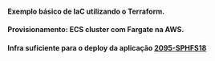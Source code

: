 #### Exemplo básico de IaC utilizando o Terraform.
#### Provisionamento: ECS cluster com Fargate na AWS.
#### Infra suficiente para o deploy da aplicação [2095-SPHFS18](https://github.com/gstmoniz/2095-SPHFS18)